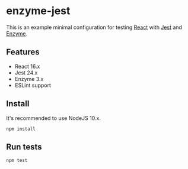 # enzyme-jest

This is an example minimal configuration for testing [React](https://facebook.github.io/react/) with [Jest](https://facebook.github.io/jest/) and [Enzyme](https://github.com/airbnb/enzyme).

## Features

-   React 16.x
-   Jest 24.x
-   Enzyme 3.x
-   ESLint support

## Install

It's recommended to use NodeJS 10.x.

`npm install`

## Run tests

`npm test`
